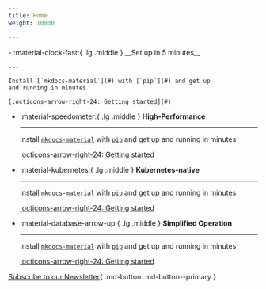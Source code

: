 ```yaml
---
title: Home
weight: 10000

---
```


<div class="grid cards" markdown>
-   :material-clock-fast:{ .lg .middle } __Set up in 5 minutes__

    ---

    Install [`mkdocs-material`](#) with [`pip`](#) and get up
    and running in minutes

    [:octicons-arrow-right-24: Getting started](#)
  
- :material-speedometer:{ .lg .middle } __High-Performance__

    ---

    Install [`mkdocs-material`](#) with [`pip`](#) and get up
    and running in minutes

    [:octicons-arrow-right-24: Getting started](#)
  
- :material-kubernetes:{ .lg .middle } __Kubernetes-native__

    ---

    Install [`mkdocs-material`](#) with [`pip`](#) and get up
    and running in minutes

    [:octicons-arrow-right-24: Getting started](#) 

- :material-database-arrow-up:{ .lg .middle } __Simplified Operation__

    ---

    Install [`mkdocs-material`](#) with [`pip`](#) and get up
    and running in minutes

    [:octicons-arrow-right-24: Getting started](#)
</div>


[Subscribe to our Newsletter](#){ .md-button .md-button--primary }
